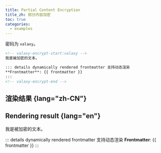 ```yaml
---
title: Partial Content Encryption
title_zh: 部分内容加密
toc: true
categories:
  - examples
---
```


密码为 `valaxy`。

```md
<!-- valaxy-encrypt-start:valaxy -->
我是被加密的文本。

::: details dynamically rendered frontmatter 支持动态渲染
**Frontmatter**: {{ frontmatter }}
:::
<!-- valaxy-encrypt-end -->
```

## 渲染结果 {lang="zh-CN"}

## Rendering result {lang="en"}

<!-- valaxy-encrypt-start:valaxy -->
我是被加密的文本。

::: details dynamically rendered frontmatter 支持动态渲染
**Frontmatter**: {{ frontmatter }}
:::
<!-- valaxy-encrypt-end -->
